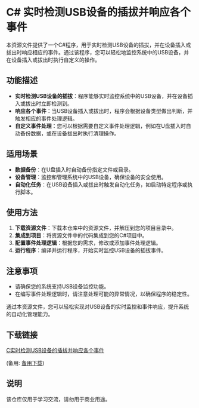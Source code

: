 # C# 实时检测USB设备的插拔并响应各个事件

本资源文件提供了一个C#程序，用于实时检测USB设备的插拔，并在设备插入或拔出时响应相应的事件。通过该程序，您可以轻松地监控系统中的USB设备，并在设备插入或拔出时执行自定义的操作。

## 功能描述

- **实时检测USB设备的插拔**：程序能够实时监控系统中的USB设备，并在设备插入或拔出时立即检测到。
- **响应各个事件**：当USB设备插入或拔出时，程序会根据设备类型做出判断，并触发相应的事件处理逻辑。
- **自定义事件处理**：您可以根据需要自定义事件处理逻辑，例如在U盘插入时自动备份数据，或在设备拔出时执行清理操作。

## 适用场景

- **数据备份**：在U盘插入时自动备份指定文件或目录。
- **设备管理**：监控和管理系统中的USB设备，确保设备的安全使用。
- **自动化任务**：在USB设备插入或拔出时触发自动化任务，如启动特定程序或执行脚本。

## 使用方法

1. **下载资源文件**：下载本仓库中的资源文件，并解压到您的项目目录中。
2. **集成到项目**：将资源文件中的代码集成到您的C#项目中。
3. **配置事件处理逻辑**：根据您的需求，修改或添加事件处理逻辑。
4. **运行程序**：编译并运行程序，开始实时监控USB设备的插拔事件。

## 注意事项

- 请确保您的系统支持USB设备监控功能。
- 在编写事件处理逻辑时，请注意处理可能的异常情况，以确保程序的稳定性。

通过本资源文件，您可以轻松实现对USB设备的实时监控和事件响应，提升系统的自动化管理能力。

## 下载链接
[C实时检测USB设备的插拔并响应各个事件](https://pan.quark.cn/s/e0118070d886) 

(备用: [备用下载](https://pan.baidu.com/s/1jt4cQ555tCuq4RF75KKRrw?pwd=1234))

## 说明

该仓库仅用于学习交流，请勿用于商业用途。

